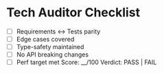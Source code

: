 # Tech Auditor Checklist
- [ ] Requirements ↔ Tests parity
- [ ] Edge cases covered
- [ ] Type-safety maintained
- [ ] No API breaking changes
- [ ] Perf target met
Score: __/100
Verdict: PASS | FAIL
